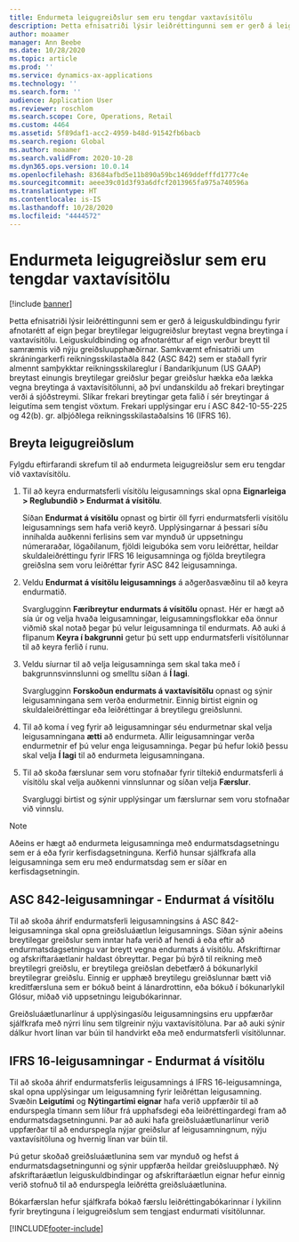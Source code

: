 ```yaml
---
title: Endurmeta leigugreiðslur sem eru tengdar vaxtavísitölu
description: Þetta efnisatriði lýsir leiðréttingunni sem er gerð á leigusamningnum fyrir afnotarétt af eign þegar breytilegar leigugreiðslur breytast vegna breytinga í vaxtavísitölu.
author: moaamer
manager: Ann Beebe
ms.date: 10/28/2020
ms.topic: article
ms.prod: ''
ms.service: dynamics-ax-applications
ms.technology: ''
ms.search.form: ''
audience: Application User
ms.reviewer: roschlom
ms.search.scope: Core, Operations, Retail
ms.custom: 4464
ms.assetid: 5f89daf1-acc2-4959-b48d-91542fb6bacb
ms.search.region: Global
ms.author: moaamer
ms.search.validFrom: 2020-10-28
ms.dyn365.ops.version: 10.0.14
ms.openlocfilehash: 83684afbd5e11b890a59bc1469ddefffd1777c4e
ms.sourcegitcommit: aeee39c01d3f93a6dfcf2013965fa975a740596a
ms.translationtype: HT
ms.contentlocale: is-IS
ms.lasthandoff: 10/28/2020
ms.locfileid: "4444572"
---
```

# <a name="revalue-lease-payments-that-are-linked-to-an-index-rate"></a>Endurmeta leigugreiðslur sem eru tengdar vaxtavísitölu

[!include [banner](../includes/banner.md)]

Þetta efnisatriði lýsir leiðréttingunni sem er gerð á leiguskuldbindingu fyrir afnotarétt af eign þegar breytilegar leigugreiðslur breytast vegna breytinga í vaxtavísitölu. Leiguskuldbinding og afnotaréttur af eign verður breytt til samræmis við nýju greiðsluupphæðirnar. Samkvæmt efnisatriði um skráningarkerfi reikningsskilastaðla 842 (ASC 842) sem er staðall fyrir almennt samþykktar reikningsskilareglur í Bandaríkjunum (US GAAP) breytast einungis breytilegar greiðslur þegar greiðslur hækka eða lækka vegna breytinga á vaxtavísitölunni, að því undanskildu að frekari breytingar verði á sjóðstreymi. Slíkar frekari breytingar geta falið í sér breytingar á leigutíma sem tengist vöxtum. Frekari upplýsingar eru í ASC 842-10-55-225 og 42(b). gr. alþjóðlega reikningsskilastaðalsins 16 (IFRS 16).

## <a name="adjust-lease-payments"></a>Breyta leigugreiðslum

Fylgdu eftirfarandi skrefum til að endurmeta leigugreiðslur sem eru tengdar við vaxtavísitölu.

1. Til að keyra endurmatsferli vísitölu leigusamnings skal opna **Eignarleiga \> Reglubundið \> Endurmat á vísitölu**.

    Síðan **Endurmat á vísitölu** opnast og birtir öll fyrri endurmatsferli vísitölu leigusamnings sem hafa verið keyrð. Upplýsingarnar á þessari síðu innihalda auðkenni ferlisins sem var mynduð úr uppsetningu númeraraðar, lögaðilanum, fjöldi leigubóka sem voru leiðréttar, heildar skuldaleiðréttingu fyrir IFRS 16 leigusamninga og fjölda breytilegra greiðslna sem voru leiðréttar fyrir ASC 842 leigusamninga.

2. Veldu **Endurmat á vísitölu leigusamnings** á aðgerðasvæðinu til að keyra endurmatið.

    Svarglugginn **Færibreytur endurmats á vísitölu** opnast. Hér er hægt að sía úr og velja hvaða leigusamningar, leigusamningsflokkar eða önnur viðmið skal notað þegar þú velur leigusamninga til endurmats. Að auki á flipanum **Keyra í bakgrunni** getur þú sett upp endurmatsferli vísitölunnar til að keyra ferlið í runu.

4. Veldu síurnar til að velja leigusamninga sem skal taka með í bakgrunnsvinnslunni og smelltu síðan á **Í lagi**.

    Svarglugginn **Forskoðun endurmats á vaxtavísitölu** opnast og sýnir leigusamningana sem verða endurmetnir. Einnig birtist eignin og skuldaleiðréttingar eða leiðréttingar á breytilegu greiðslunni.
    
5. Til að koma í veg fyrir að leigusamningar séu endurmetnar skal velja leigusamningana **ætti** að endurmeta. Allir leigusamningar verða endurmetnir ef þú velur enga leigusamninga. Þegar þú hefur lokið þessu skal velja **Í lagi** til að endurmeta leigusamningana.
6. Til að skoða færslunar sem voru stofnaðar fyrir tiltekið endurmatsferli á vísitölu skal velja auðkenni vinnslunnar og síðan velja **Færslur**.

    Svargluggi birtist og sýnir upplýsingar um færslurnar sem voru stofnaðar við vinnslu.

> [!NOTE]
> Aðeins er hægt að endurmeta leigusamninga með endurmatsdagsetningu sem er á eða fyrir kerfisdagsetninguna. Kerfið hunsar sjálfkrafa alla leigusamninga sem eru með endurmatsdag sem er síðar en kerfisdagsetningin.

## <a name="asc-842-leases--index-revaluation"></a>ASC 842-leigusamningar - Endurmat á vísitölu

Til að skoða áhrif endurmatsferli leigusamningsins á ASC 842-leigusamninga skal opna greiðsluáætlun leigusamnings. Síðan sýnir aðeins breytilegar greiðslur sem inntar hafa verið af hendi á eða eftir að endurmatsdagsetningu var breytt vegna endurmats á vísitölu. Afskriftirnar og afskriftaráætlanir haldast óbreyttar. Þegar þú býrð til reikning með breytilegri greiðslu, er breytilega greiðslan debetfærð á bókunarlykil breytilegrar greiðslu. Einnig er upphæð breytilegu greiðslunnar bætt við kreditfærsluna sem er bókuð beint á lánardrottinn, eða bókuð í bókunarlykil Glósur, miðað við uppsetningu leigubókarinnar.

Greiðsluáætlunarlínur á upplýsingasíðu leigusamningsins eru uppfærðar sjálfkrafa með nýrri línu sem tilgreinir nýju vaxtavísitöluna. Þar að auki sýnir dálkur hvort línan var búin til handvirkt eða með endurmatsferli vísitölunnar.

## <a name="ifrs-16-leases--index-revaluation"></a>IFRS 16-leigusamningar - Endurmat á vísitölu

Til að skoða áhrif endurmatsferlis leigusamnings á IFRS 16-leigusamninga, skal opna upplýsingar um leigusamning fyrir leiðréttan leigusamning. Svæðin **Leigutími** og **Nýtingartími eignar** hafa verið uppfærðir til að endurspegla tímann sem líður frá upphafsdegi eða leiðréttingardegi fram að endurmatsdagsetningunni. Þar að auki hafa greiðsluáætlunarlínur verið uppfærðar til að endurspegla nýjar greiðslur af leigusamningnum, nýju vaxtavísitöluna og hvernig línan var búin til.

Þú getur skoðað greiðsluáætlunina sem var mynduð og hefst á endurmatsdagsetningunni og sýnir uppfærða heildar greiðsluupphæð. Ný afskriftaráætlun leiguskuldbindingar og afskriftaráætlun eignar hefur einnig verið stofnuð til að endurspegla leiðrétta greiðsluáætlunina.

Bókarfærslan hefur sjálfkrafa bókað færslu leiðréttingabókarinnar í lykilinn fyrir breytinguna í leigugreiðslum sem tengjast endurmati vísitölunnar.


[!INCLUDE[footer-include](../../includes/footer-banner.md)]